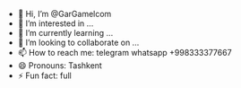 - 👋 Hi, I’m @GarGamelcom
- 👀 I’m interested in ...
- 🌱 I’m currently learning ...
- 💞️ I’m looking to collaborate on ...
- 📫 How to reach me: telegram whatsapp +998333377667
- 😄 Pronouns: Tashkent
- ⚡ Fun fact: full

<!---
GarGamelcom/GarGamelcom is a ✨ special ✨ repository because its `README.md` (this file) appears on your GitHub profile.
You can click the Preview link to take a look at your changes.
--->
